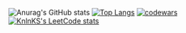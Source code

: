 ![Anurag's GitHub stats](https://github-readme-stats.vercel.app/api?username=natakers&count_private=true&show_icons=true&theme=vue)
[![Top Langs](https://github-readme-stats.vercel.app/api/top-langs/?username=natakers&layout=compact)](https://github.com/anuraghazra/github-readme-stats)
[![codewars](https://www.codewars.com/users/natakers/badges/large)](https://www.codewars.com/users/natakers)   
[![KnlnKS's LeetCode stats](https://leetcode-stats-six.vercel.app/api?username=natakers)](https://github.com/natakers/leetcode-stats)
